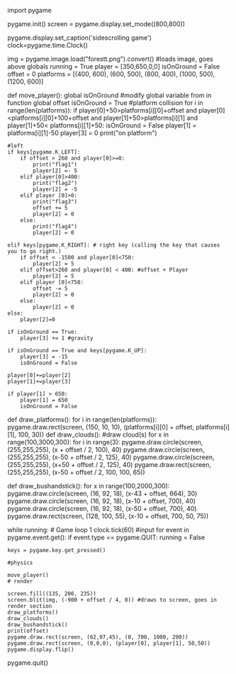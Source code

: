import pygame

pygame.init()
screen = pygame.display.set_mode((800,800))

pygame.display.set_caption('sidescrolling game')
clock=pygame.time.Clock()

img = pygame.image.load("forestt.png").convert() #loads image, goes above globals
running = True
player = [350,650,0,0]
isOnGround = False
offset = 0
platforms = [(400, 600), (600, 500), (800, 400), (1000, 500), (1200, 600)]


 
def move_player():
    global isOnGround #modify global variable from in function
    global offset
    isOnGround = True
    #platform collision
    for i in range(len(platforms)):
        if player[0]+50>platforms[i][0]+offset and player[0]<platforms[i][0]+100+offset and player[1]+50>platforms[i][1] and player[1]+50< platforms[i][1]+50:
            isOnGround = False
            player[1] = platforms[i][1]-50
            player[3] = 0
            print("on platform")
    
    #left
    if keys[pygame.K_LEFT]:
        if offset > 260 and player[0]>=0:
            print("flag1")
            player[2] =- 5
        elif player[0]>400:
            print("flag2")
            player[2] = -5
        elif player [0]>0:
            print("flag3")
            offset += 5
            player[2] = 0
        else:
            print("flag4")
            player[2] = 0
            
    elif keys[pygame.K_RIGHT]: # right key (calling the key that causes you to go right.)
        if offset < -1500 and player[0]<750:
            player[2] = 5
        elif offset>260 and player[0] < 400: #offset + Player
            player[2] = 5
        elif player [0]<750:
            offset -= 5
            player[2] = 0
        else:
            player[2] = 0
    else:
        player[2]=0
        
    if isOnGround == True:
        player[3] += 1 #gravity
        
    if isOnGround == True and keys[pygame.K_UP]:
        player[3] = -15
        isOnGround = False
        
    player[0]+=player[2]
    player[1]+=player[3]
    
    if player[1] > 650:
        player[1] = 650
        isOnGround = False
        
def draw_platforms():
    for i in range(len(platforms)):
        pygame.draw.rect(screen, (150, 10, 10), (platforms[i][0] + offset, platforms[i][1], 100, 30))
def draw_clouds():
    #draw cloud(s)
    for x in range(100,3000,300):
        for i in range(3):
            pygame.draw.circle(screen, (255,255,255), (x + offset / 2, 100), 40)
            pygame.draw.circle(screen, (255,255,255), (x-50 + offset / 2, 125), 40)
            pygame.draw.circle(screen, (255,255,255), (x+50 + offset / 2, 125), 40)
        pygame.draw.rect(screen, (255,255,255), (x-50 + offset / 2, 100, 100, 65))
        
def draw_bushandstick():
    for x in range(100,2000,300):
        pygame.draw.circle(screen, (16, 92, 18), (x-43 + offset, 664), 30)
        pygame.draw.circle(screen, (16, 92, 18), (x-10 + offset, 700), 40)
        pygame.draw.circle(screen, (16, 92, 18), (x-50 + offset, 700), 40)
        pygame.draw.rect(screen, (128, 100, 55), (x-10 + offset, 700, 50, 75))
        
while running: # Game loop 1
    clock.tick(60)
    #input
    for event in pygame.event.get():
        if event.type == pygame.QUIT:
            running = False
            
    keys = pygame.key.get_pressed()
    
    #physics
    
    move_player()
    # render
    
    screen.fill((135, 206, 235))
    screen.blit(img, (-900 + offset / 4, 0)) #draws to screen, goes in render section
    draw_platforms()
    draw_clouds()
    draw_bushandstick()
    print(offset)
    pygame.draw.rect(screen, (62,97,45), (0, 700, 1000, 200))
    pygame.draw.rect(screen, (0,0,0), (player[0], player[1], 50,50))
    pygame.display.flip()
    
pygame.quit()
